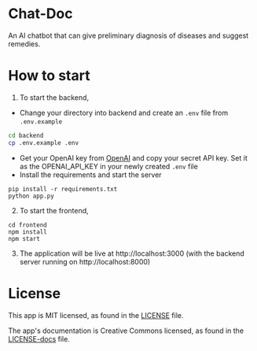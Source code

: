 # Chat-Doc
An AI chatbot that can give preliminary diagnosis of diseases and suggest remedies.

# How to start
1. To start the backend,
- Change your directory into backend and create an `.env` file from `.env.example`
```sh
cd backend
cp .env.example .env
```
- Get your OpenAI key from [OpenAI](https://platform.openai.com/docs/quickstart/build-your-application) and copy your secret API key. Set it as the OPENAI_API_KEY in your newly created `.env` file
- Install the requirements and start the server
```
pip install -r requirements.txt
python app.py
```
2. To start the frontend,
```
cd frontend
npm install
npm start
```
3. The application will be live at http://localhost:3000 (with the backend server running on http://localhost:8000)

# License
This app is MIT licensed, as found in the [LICENSE](./LICENSE) file.

The app's documentation is Creative Commons licensed, as found in the [LICENSE-docs](./.github/LICENSE-docs) file.